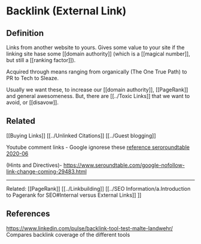 # Backlink (External Link)

## Definition
Links from another website to yours. Gives some value to your site if the linking site hase some [[domain authority]] (which is a [[magical number]], but still a [[ranking factor]]).

Acquired through means ranging from organically (The One True Path) to PR to Tech to Sleaze.

Usually we want these, to increase our [[domain authority]], [[PageRank]] and general awesomeness. But, there are [[../Toxic Links]] that we want to avoid, or [[disavow]].


## Related
[[Buying Links]]
[[../Unlinked Citations]]
[[../Guest blogging]]

Youtube comment links - Google ignorese these [reference seroroundtable 2020-06](https://www.seroundtable.com/google-links-on-youtube-29613.html)



(Hints and Directives)- https://www.seroundtable.com/google-nofollow-link-change-coming-29483.html

---

Related: [[PageRank]] [[../Linkbuilding]] [[../SEO Information/a.Introduction to Pagerank for SEO#Internal versus External Links]]	]]

## References
https://www.linkedin.com/pulse/backlink-tool-test-malte-landwehr/
Compares backlink coverage of the different tools


